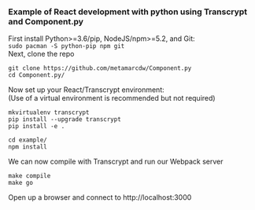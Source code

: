 ### Example of React development with python using Transcrypt and Component.py
First install Python>=3.6/pip, NodeJS/npm>=5.2, and Git:  
`sudo pacman -S python-pip npm git`  
Next, clone the repo  
```
git clone https://github.com/metamarcdw/Component.py
cd Component.py/
```
Now set up your React/Transcrypt environment:  
(Use of a virtual environment is recommended but not required)  
```
mkvirtualenv transcrypt
pip install --upgrade transcrypt
pip install -e .

cd example/
npm install
```
We can now compile with Transcrypt and run our Webpack server  
```
make compile  
make go  
```
Open up a browser and connect to http://localhost:3000
